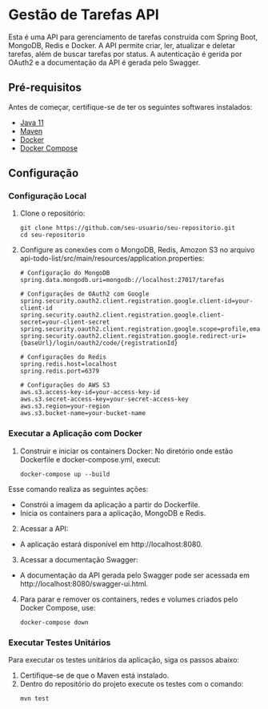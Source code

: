 # Gestão de Tarefas API

Esta é uma API para gerenciamento de tarefas construída com Spring Boot, MongoDB, Redis e Docker. A API permite criar, ler, atualizar e deletar tarefas, além de buscar tarefas por status. A autenticação é gerida por OAuth2 e a documentação da API é gerada pelo Swagger.

## Pré-requisitos

Antes de começar, certifique-se de ter os seguintes softwares instalados:

- [Java 11](https://www.oracle.com/java/technologies/javase-jdk11-downloads.html)
- [Maven](https://maven.apache.org/)
- [Docker](https://www.docker.com/get-started)
- [Docker Compose](https://docs.docker.com/compose/install/)

## Configuração

### Configuração Local

1. Clone o repositório:
   ```
   git clone https://github.com/seu-usuario/seu-repositorio.git
   cd seu-repositorio
   ```
2. Configure as conexões com o MongoDB, Redis, Amozon S3 no arquivo api-todo-list/src/main/resources/application.properties:
   ```
   # Configuração do MongoDB
   spring.data.mongodb.uri=mongodb://localhost:27017/tarefas

   # Configurações de OAuth2 com Google
   spring.security.oauth2.client.registration.google.client-id=your-client-id
   spring.security.oauth2.client.registration.google.client-secret=your-client-secret
   spring.security.oauth2.client.registration.google.scope=profile,email
   spring.security.oauth2.client.registration.google.redirect-uri={baseUrl}/login/oauth2/code/{registrationId}

   # Configurações do Redis
   spring.redis.host=localhost
   spring.redis.port=6379

   # Configurações do AWS S3
   aws.s3.access-key-id=your-access-key-id
   aws.s3.secret-access-key=your-secret-access-key
   aws.s3.region=your-region
   aws.s3.bucket-name=your-bucket-name
   ```

### Executar a Aplicação com Docker

1. Construir e iniciar os containers Docker:
No diretório onde estão Dockerfile e docker-compose.yml, execut:
   ```
   docker-compose up --build
   ```
Esse comando realiza as seguintes ações:

 - Constrói a imagem da aplicação a partir do Dockerfile.
 - Inicia os containers para a aplicação, MongoDB e Redis.
2. Acessar a API:
 - A aplicação estará disponível em http://localhost:8080.
3. Acessar a documentação Swagger:
 - A documentação da API gerada pelo Swagger pode ser acessada em http://localhost:8080/swagger-ui.html.
4. Para parar e remover os containers, redes e volumes criados pelo Docker Compose, use:
   ```
   docker-compose down
   ```

### Executar Testes Unitários

Para executar os testes unitários da aplicação, siga os passos abaixo:

1. Certifique-se de que o Maven está instalado.
2. Dentro do repositório do projeto execute os testes com o comando: 
   ```
   mvn test
   ```